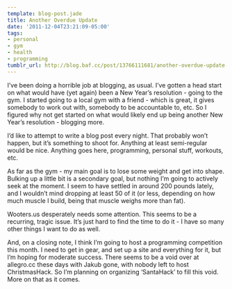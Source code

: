 ```yaml
---
template: blog-post.jade
title: Another Overdue Update
date: '2011-12-04T23:21:09-05:00'
tags:
- personal
- gym
- health
- programming
tumblr_url: http://blog.baf.cc/post/13766111681/another-overdue-update
---
```

I’ve been doing a horrible job at blogging, as usual. I’ve gotten a head start on what would have (yet again) been a New Year’s resolution - going to the gym. I started going to a local gym with a friend - which is great, it gives somebody to work out with, somebody to be accountable to, etc. So I figured why not get started on what would likely end up being another New Year’s resolution - blogging more.

I’d like to attempt to write a blog post every night. That probably won’t happen, but it’s something to shoot for. Anything at least semi-regular would be nice. Anything goes here, programming, personal stuff, workouts, etc.

As far as the gym - my main goal is to lose some weight and get into shape. Bulking up a little bit is a secondary goal, but nothing I’m going to actively seek at the moment. I seem to have settled in around 200 pounds lately, and I wouldn’t mind dropping at least 50 of it (or less, depending on how much muscle I build, being that muscle weighs more than fat).

Wooters.us desperately needs some attention. This seems to be a recurring, tragic issue. It’s just hard to find the time to do it - I have so many other things I want to do as well.

And, on a closing note, I think I’m going to host a programming competition this month. I need to get in gear, and set up a site and everything for it, but I’m hoping for moderate success. There seems to be a void over at allegro.cc these days with Jakub gone, with nobody left to host ChristmasHack. So I’m planning on organizing ‘SantaHack’ to fill this void. More on that as it comes.